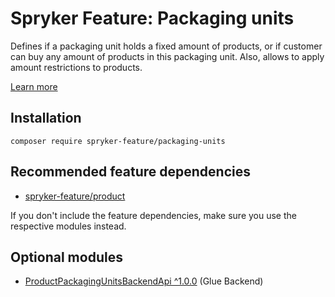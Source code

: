 # Spryker Feature: Packaging units

Defines if a packaging unit holds a fixed amount of products, or if customer can buy any amount of products in this packaging unit. Also, allows to apply amount restrictions to products.

[Learn more](https://docs.spryker.com/docs/pbc/all/product-information-management/202307.0/base-shop/feature-overviews/packaging-units-feature-overview.html)

## Installation

```
composer require spryker-feature/packaging-units
```

## Recommended feature dependencies
- [spryker-feature/product](https://github.com/spryker-feature/product)

If you don't include the feature dependencies, make sure you use the respective modules instead.

## Optional modules
- [ProductPackagingUnitsBackendApi ^1.0.0](https://github.com/spryker/product-packaging-units-backend-api) (Glue Backend)
